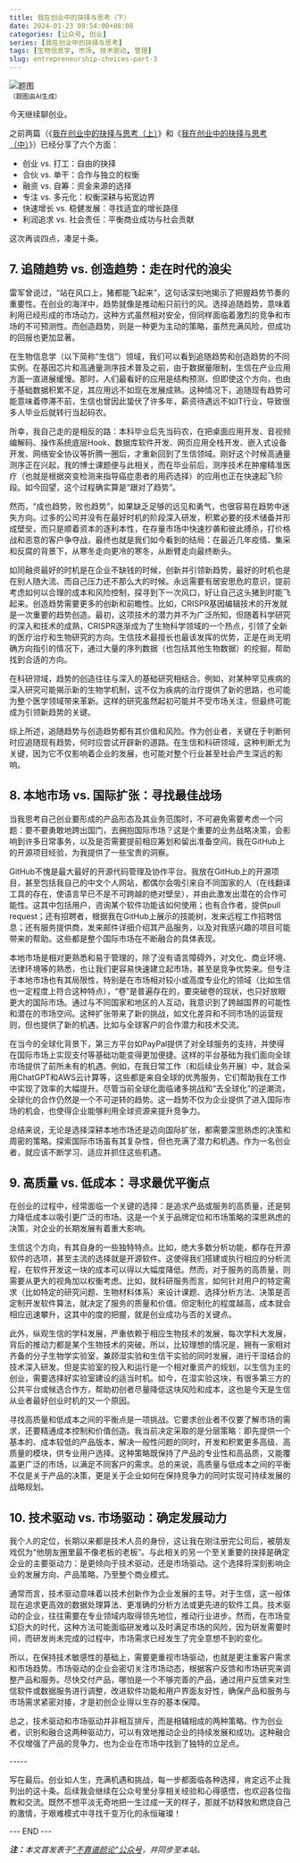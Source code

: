 ```yaml
---
title: 我在创业中的抉择与思考（下）
date: 2024-01-23 09:54:00+08:00
categories: [公众号, 创业]
series: [我在创业中的抉择与思考]
tags: [生物信息学, 市场, 技术驱动, 管理]
slug: entrepreneurship-choices-part-3
---
```


<div class="p-3 text-center">
  <img class="img-fluid" src="/images/2024/0123/01.png" alt="题图" style="max-width:640px">
  <div><small>（题图由AI生成）</small></div>
</div>

今天继续聊创业。

之前两篇（《[我在创业中的抉择与思考（上）](/2023/12/28/我在创业中的抉择与思考上/)》和《[我在创业中的抉择与思考（中）](/2024/01/09/我在创业中的抉择与思考中/)》）已经分享了六个方面：

- 创业 vs. 打工：自由的抉择
- 合伙 vs. 单干：合作与独立的权衡
- 融资 vs. 自筹：资金来源的选择
- 专注 vs. 多元化：权衡深耕与拓宽边界
- 快速增长 vs. 稳健发展：寻找适宜的增长路径
- 利润追求 vs. 社会责任：平衡商业成功与社会贡献

这次再谈四点，凑足十条。

## 7. 追随趋势 vs. 创造趋势：走在时代的浪尖

雷军曾说过，“站在风口上，猪都能飞起来”，这句话深刻地揭示了把握趋势节奏的重要性。在创业的海洋中，趋势就像是推动船只前行的风。选择追随趋势，意味着利用已经形成的市场动力，这种方式虽然相对安全，但同样面临着激烈的竞争和市场的不可预测性。而创造趋势，则是一种更为主动的策略，虽然充满风险，但成功的回报也更加显著。

在生物信息学（以下简称“生信”）领域，我们可以看到追随趋势和创造趋势的不同实例。在基因芯片和高通量测序技术普及之前，由于数据量限制，生信在产业应用方面一直进展缓慢。那时，人们最看好的应用是结构预测，但即使这个方向，也由于基础数据积累不足，其应用远不如现在发展成熟。这种情况下，追随现有趋势可能意味着停滞不前，生信也曾因此蛰伏了许多年，薪资待遇远不如IT行业，导致很多人毕业后就转行当起码农。

所幸，我自己走的是相反的路：本科毕业后先当码农，在把桌面应用开发、音视频编解码、操作系统底层Hook、数据库软件开发、网页应用全栈开发、嵌入式设备开发、网络安全协议等折腾一圈后，才重新回到了生信领域。刚好这个时候高通量测序正在兴起，我的博士课题便与此相关，而在毕业前后，测序技术在肿瘤精准医疗（也就是根据突变检测来指导癌症患者的用药选择）的应用也正在快速起飞阶段。如今回望，这个过程确实算是“跟对了趋势”。

然而，“成也趋势，败也趋势”，如果缺乏足够的远见和勇气，也很容易在趋势中迷失方向。过多的公司并没有在最好时机的阶段深入研发，积累必要的技术储备并形成壁垒，而只是顺着资本的逐利本性，在存量市场中快速抄袭和彼此搏杀，打价格战和恶意的客户争夺战，最终也就是我们如今看到的结局：在最近几年疫情、集采和反腐的背景下，从寒冬走向更冷的寒冬，从断臂走向最终断头。

如同融资最好的时机是在企业不缺钱的时候，创新并引领新趋势，最好的时机也是在别人随大流、而自己压力还不那么大的时候。永远需要有居安思危的意识，提前考虑如何以合理的成本和风险控制，探寻到下一次风口，好让自己这头猪到时能飞起来。创造趋势需要更多的创新和前瞻性。比如，CRISPR基因编辑技术的开发就是一次重要的趋势创造。最初，这项技术的潜力并不为广泛所知，但随着科学研究的深入和技术的成熟，CRISPR逐渐成为了生物科学领域的一个热点，引领了全新的医疗治疗和生物研究的方向。生信技术最擅长也最该发挥的优势，正是在尚无明确方向指引的情况下，通过大量的序列数据（也包括其他生物数据）的挖掘，帮助找到合适的方向。

在科研领域，趋势的创造往往与深入的基础研究相结合。例如，对某种罕见疾病的深入研究可能揭示新的生物学机制，这不仅为疾病的治疗提供了新的思路，也可能为整个医学领域带来革新。这样的研究虽然起初可能并不受市场关注，但最终可能成为引领新趋势的关键。

综上所述，追随趋势与创造趋势都有其价值和风险。作为创业者，关键在于判断何时应追随现有趋势，何时应尝试开辟新的道路。在生信和科研领域，这种判断尤为关键，因为它不仅影响着企业的发展，也可能对整个行业甚至社会产生深远的影响。

## 8. 本地市场 vs. 国际扩张：寻找最佳战场

当我思考自己创业要形成的产品形态及其业务范围时，不可避免需要考虑一个问题：要不要勇敢地跨出国门，去拥抱国际市场？这是个重要的业务战略决策，会影响到许多日常事务，以及是否需要提前相应筹划和留出准备空间。我在GitHub上的开源项目经验，为我提供了一些宝贵的洞察。

GitHub不愧是最大最好的开源代码管理及协作平台。我放在GitHub上的开源项目，甚至包括我自己的中文个人网站，都偶尔会吸引来自不同国家的人（在线翻译工具的存在，使语言早已不是不可跨越的绝对壁垒），并由此激发出潜在的合作可能性。这其中包括用户，咨询某个软件功能该如何使用；也有合作者，提供pull request；还有招聘者，根据我在GitHub上展示的技能树，发来远程工作招聘信息；还有服务提供商，发来邮件详细介绍其产品服务，以及对我感兴趣的项目可能带来的帮助。这些都是整个国际市场在不断融合的具体表现。

本地市场是相对更熟悉和易于管理的，除了没有语言障碍外，对文化、商业环境、法律环境等的熟悉，也让我们更容易快速建立起市场，甚至是竞争优势来。但专注于本地市场也有其局限性，特别是在市场相对较小或高度专业化的领域（比如生信也一定程度上符合这种特点），“卷”是普遍存在的，要突破卷的现状，也只好放眼更大的国际市场。通过与不同国家和地区的人互动，我意识到了跨越国界的可能性和潜在的市场空间。这种扩张带来了新的挑战，如文化差异和不同市场的运营规则，但也提供了新的机遇，比如与全球客户的合作潜力和技术交流。

在当今的全球化背景下，第三方平台如PayPal提供了对全球服务的支持，并使得在国际市场上实现支付等基础功能变得更加便捷。这样的平台基础为我们面向全球市场提供了前所未有的机遇。例如，在我日常工作（和后续业务开展）中，就会采用ChatGPT和AWS云计算等，这些都是来自全球的优秀服务，它们帮助我在工作中实现了效率的大幅提升。尽管当前全球化面临诸多挑战和“去全球化”的逆潮流，全球化的合作仍然是一个不可逆转的趋势。这一趋势不仅为企业提供了进入国际市场的机会，也使得企业能够利用全球资源来提升竞争力。

总结来说，无论是选择深耕本地市场还是迈向国际扩张，都需要深思熟虑的决策和周密的策略。探索国际市场虽有其复杂性，但也充满了潜力和机遇。作为一名创业者，就应该不断学习、适应并抓住这些机遇。

## 9. 高质量 vs. 低成本：寻求最优平衡点

在创业的过程中，经常面临一个关键的选择：是追求产品或服务的高质量，还是努力降低成本以吸引更广泛的市场。这是一个关于品牌定位和市场策略的深思熟虑的决策，对企业的长期发展有着重大影响。

生信这个方向，有其自身的一些独特特点。比如，绝大多数分析功能，都存在开源软件的选项，甚至主流的选择就是开源软件。这使得我们搭建或执行相应的分析流程，在软件开发这一块的成本可以得以大幅度降低。然而，对于服务的高质量，则需要从更大的视角加以权衡考虑。比如，就科研服务而言，如何针对用户的特定需求（比如特定的研究问题、生物材料体系）来设计课题、选择分析方法、决策是否定制开发软件算法，就决定了服务的质量和价值。但定制化的程度越高，成本就会相应迅速攀升，这其中的度的把握，就是创业成功与否的关键点。

此外，纵观生信的学科发展，严重依赖于相应生物技术的发展，每次学科大发展，背后的推动力都是某个生物技术的突破。所以，比较理想的情况是，拥有一家相对齐备的分子生物学实验室，兼顾湿实验和生信干实验的同时发展，进行干湿结合的技术深入研发。但是实验室的投入和运行是一个相对重资产的规划，以生信为主的创业，需要选择好实验室建设的适当时机。如今，在湿实验这块，有很多第三方的公共平台或候选合作方，帮助初创者尽量降低这块风险和成本，这也是今天是生信从业者最好创业时机的又一个原因。

寻找高质量和低成本之间的平衡点是一项挑战。它要求创业者不仅要了解市场的需求，还要精通成本控制和价值创造。我当前决定采取的是分层策略：即先提供一个基本的、成本较低的产品版本，解决一般性问题的同时，开发和积累更多高级、高质量的模块，供专业用户选择。这种策略既保持了产品的专业性和高品质，又能覆盖更广泛的市场，以满足不同客户的需求。总的来说，高质量与低成本之间的平衡不仅是关于产品的决策，更是关于企业如何在保持竞争力的同时实现可持续发展的战略规划。

## 10. 技术驱动 vs. 市场驱动：确定发展动力

我个人的定位，长期以来都是技术人员的身份，这让我在刚注册完公司后，被朋友戏侃为“他朋友圈里最不像老板的老板”。与此相关的另一个至关重要的抉择是确定企业的主要驱动力：是更倾向于技术驱动，还是市场驱动。这个选择将深刻影响企业的发展方向、产品策略，乃至整个商业模式。

通常而言，技术驱动意味着以技术创新作为企业发展的主导。对于生信，这一般体现在追求更高效的数据处理算法、更准确的分析方法或更先进的软件工具。技术驱动的企业，往往需要在专业领域内取得领先地位，推动行业进步。然而，在市场变幻巨大的时代，这种方法可能面临研发难以及时满足市场的风险，因为研发需要时间，而研发尚未完成的过程中，市场需求已经发生了完全意想不到的变化。

所以，在保持技术敏感性的基础上，需要更重视市场驱动，也就是更注重客户需求和市场趋势。市场驱动的企业会密切关注市场动态，根据客户反馈和市场研究来调整产品和服务。尽快交付产品，哪怕是一个不够完善的产品，通过用户反馈来对生信软件或数据服务进行调整，改进软件功能和用户界面友好性，确保产品和服务与市场需求紧密对接，才是初创企业得以生存的基本保障。

总之，技术驱动和市场驱动并非相互排斥，而是相辅相成的两种策略。作为创业者，识别和融合这两种驱动力，可以有效地推动企业的持续发展和成功。这种融合不仅增强了产品的竞争力，也为企业在市场中找到了独特的立足点。

<div class="p-3 text-center">-----</div>

写在最后。创业如人生，充满机遇和挑战，每一步都面临各种选择，肯定远不止我列出的这十条。后续我会继续在公众号里分享相关经验和心得感悟，也欢迎各位指教和交流。既然不想平淡无奇地把一生过成一天的样子，那就不妨释放和燃烧自己的激情，于艰难模式中寻找千变万化的永恒璀璨！

<div class="p-5 text-center">--- END ---</div>

<i><b>注：</b>本文首发表于[“不靠谱颜论”公众号](https://mp.weixin.qq.com/s/PRVaxTqdtupzy_NpX4h5tA)，并同步至本站。</i>
